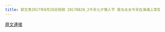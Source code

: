 ```yaml
---
title: 郭文贵2017年8月28日视频 20170828_2今天七夕情人节 我与太太今天在海滩上享受了一下午
---
```


[原文連接](https://gnews.org/ThreadView/53483549)


